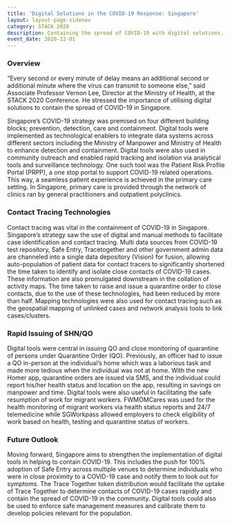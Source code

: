 ```yaml
---
title: 'Digital Solutions in the COVID-19 Response: Singapore'
layout: layout-page-sidenav
category: STACK 2020
description: Containing the spread of COVID-19 with digital solutions.
event_date: 2020-12-01
---
```


### Overview
“Every second or every minute of delay means an additional second or additional minute where the virus can transmit to someone else,” 
said Associate Professor Vernon Lee, Director at the Ministry of Health, at the STACK 2020 Conference. He stressed the importance of utilising digital 
solutions to contain the spread of COVID-19 in Singapore.

Singapore’s COVID-19 strategy was premised on four different building blocks; prevention, detection, care and containment. Digital tools were implemented 
as technological enablers to integrate data systems across different sectors including the Ministry of Manpower and Ministry of Health to enhance detection 
and containment. Digital tools were also used in community outreach and enabled rapid tracking and isolation via analytical tools and surveillance technology. 
One such tool was the Patient Risk Profile Portal (PRPP), a one stop portal to support COVID-19 related operations. This way, a seamless patient experience 
is achieved in the primary care setting. In Singapore, primary care is provided through the network of clinics ran by general practitioners and outpatient 
polyclinics.

### Contact Tracing Technologies
Contact tracing was vital in the containment of COVID-19 in Singapore.  Singapore’s strategy saw the use of digital and manual methods to facilitate case 
identification and contact tracing. Multi data sources from   COVID-19 test repository, Safe Entry, Tracetogether and other government admin data are 
channeled into a single  data depository (Vision) for fusion, allowing auto-population of patient data for contact tracers to significantly shortened the 
time taken to identify and isolate close contacts of COVID-19 cases. These information are also promulgated downstream in the collation of activity maps. 
The time taken to raise and issue a quarantine order to close contacts, due to the use of these technologies, had been reduced by more than half. 
Mapping technologies were also used for contact tracing such as the geospatial mapping of unlinked cases and network analysis tools to link cases/clusters.

### Rapid Issuing of SHN/QO
Digital tools were central in issuing QO and close monitoring of quarantine of persons under Quarantine Order (QO). Previously, an officer had to issue a 
QO in-person at the individual’s home which was a laborious task and made more tedious when the individual was not at home.  With the new Homer app, 
quarantine orders are issued via SMS, and the individual could report his/her health status and location on the app, resulting in savings on manpower and time. 
Digital tools were also useful in facilitating the safe resumption of work for migrant workers. FWMOMCares was used for the health monitoring of migrant 
workers via health status reports and 24/7 telemedicine while SGWorkpass allowed employers to check eligibility of work based on health, testing and 
quarantine status of workers.

### Future Outlook
Moving forward, Singapore aims to strengthen the implementation of digital tools in helping to contain COVID-19. This includes the push for 100% adoption 
of Safe Entry across multiple venues to determine individuals who were in close proximity to a COVID-19 case and notify them to look out for symptoms. 
The Trace Together token distribution would facilitate the uptake of Trace Together to determine contacts of COVID-19 cases rapidly and contain the spread of 
COVID-19 in the community. Digital tools could also be used to enforce safe management measures and calibrate them to develop policies relevant for the 
population.
